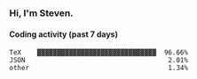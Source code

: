### Hi, I'm Steven.

#### Coding activity (past 7 days)
```
TeX    ▓▓▓▓▓▓▓▓▓▓▓▓▓▓▓▓▓▓▓▓▓▓▓▓▓▓▓▓▓▓  96.66%
JSON                                    2.01%
other                                   1.34%
```

